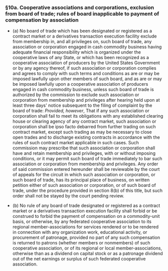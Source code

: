 ### §10a. Cooperative associations and corporations, exclusion from board of trade; rules of board inapplicable to payment of compensation by association
* (a) No board of trade which has been designated or registered as a contract market or a derivatives transaction execution facility exclude from membership in, and all privileges on, such board of trade, any association or corporation engaged in cash commodity business having adequate financial responsibility which is organized under the cooperative laws of any State, or which has been recognized as a cooperative association of producers by the United States Government or by any agency thereof, if such association or corporation complies and agrees to comply with such terms and conditions as are or may be imposed lawfully upon other members of such board, and as are or may be imposed lawfully upon a cooperative association of producers engaged in cash commodity business, unless such board of trade is authorized by the commission to exclude such association or corporation from membership and privileges after hearing held upon at least three days' notice subsequent to the filing of complaint by the board of trade: _Provided, however_, That if any such association or corporation shall fail to meet its obligations with any established clearing house or clearing agency of any contract market, such association or corporation shall be ipso facto debarred from further trading on such contract market, except such trading as may be necessary to close open trades and to discharge existing contracts in accordance with the rules of such contract market applicable in such cases. Such commission may prescribe that such association or corporation shall have and retain membership and privileges, with or without imposing conditions, or it may permit such board of trade immediately to bar such association or corporation from membership and privileges. Any order of said commission entered hereunder shall be reviewable by the court of appeals for the circuit in which such association or corporation, or such board of trade, has its principal place of business, on written petition either of such association or corporation, or of such board of trade, under the procedure provided in section 8(b) of this title, but such order shall not be stayed by the court pending review.

* (b) No rule of any board of trade designated or registered as a contract market or a derivatives transaction execution facility shall forbid or be construed to forbid the payment of compensation on a commodity-unit basis, or otherwise, by any federated cooperative association to its regional member-associations for services rendered or to be rendered in connection with any organization work, educational activity, or procurement of patronage, provided no part of any such compensation is returned to patrons (whether members or nonmembers) of such cooperative association, or of its regional or local member-associations, otherwise than as a dividend on capital stock or as a patronage dividend out of the net earnings or surplus of such federated cooperative association.